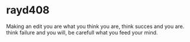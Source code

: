# rayd408
Making an edit 
you are what you think you are, think succes and you are.
think failure and you will, be carefull what you feed your mind.
